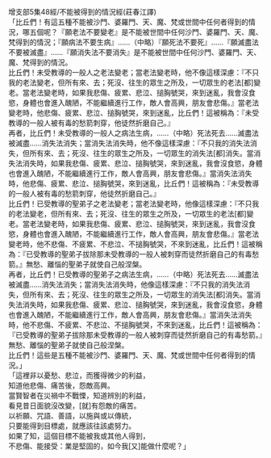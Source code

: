增支部5集48經/不能被得到的情況經(莊春江譯)  
「比丘們！有這五種不能被沙門、婆羅門、天、魔、梵或世間中任何者得到的情況，哪五個呢？『願老法不要變老』是不能被世間中任何沙門、婆羅門、天、魔、梵得到的情況；『願病法不要生病』……（中略）『願死法不要死』……『願滅盡法不要被滅盡』……『願消失法不要消失』是不能被世間中任何沙門、婆羅門、天、魔、梵得到的情況。  
比丘們！未受教導的一般人之老法變老；當老法變老時，他不像這樣深慮：『不只我的老法變老，但所有來、去；死沒、往生的眾生之所及，一切眾生的老法[都]變老。當老法變老時，如果我悲傷、疲累、悲泣、搥胸號哭，來到迷亂，我會沒食慾，身體也會進入醜陋，不能繼續進行工作，敵人會高興，朋友會悲傷。』當老法變老時，他悲傷、疲累、悲泣、搥胸號哭，來到迷亂，比丘們！這被稱為：『未受教導的一般人被有毒的愁箭刺穿，他徒然折磨自己。』  
再者，比丘們！未受教導的一般人之病法生病，……（中略）死法死去……滅盡法被滅盡……消失法消失；當消失法消失時，他不像這樣深慮：『不只我的消失法消失，但所有來、去；死沒、往生的眾生之所及，一切眾生的消失法[都]消失。當消失法消失時，如果我悲傷、疲累、悲泣、搥胸號哭，來到迷亂，我會沒食慾，身體也會進入醜陋，不能繼續進行工作，敵人會高興，朋友會悲傷。』當消失法消失時，他悲傷、疲累、悲泣、搥胸號哭，來到迷亂，比丘們！這被稱為：『未受教導的一般人被有毒的愁箭刺穿，他徒然折磨自己。』  
比丘們！已受教導的聖弟子之老法變老；當老法變老時，他像這樣深慮：『不只我的老法變老，但所有來、去；死沒、往生的眾生之所及，一切眾生的老法[都]變老。當老法變老時，如果我悲傷、疲累、悲泣、搥胸號哭，來到迷亂，我會沒食慾，身體也會進入醜陋，不能繼續進行工作，敵人會高興，朋友會悲傷。』當老法變老時，他不悲傷、不疲累、不悲泣、不搥胸號哭，不來到迷亂，比丘們！這被稱為：『已受教導的聖弟子拔除那未受教導的一般人被刺穿而徒然折磨自己的有毒愁箭。』無愁、離惱的聖弟子就使自己般涅槃。  
再者，比丘們！已受教導的聖弟子之病法生病，……（中略）死法死去……滅盡法被滅盡……消失法消失；當消失法消失時，他像這樣深慮：『不只我的消失法消失，但所有來、去；死沒、往生的眾生之所及，一切眾生的消失法[都]消失。當消失法消失時，如果我悲傷、疲累、悲泣、搥胸號哭，來到迷亂，我會沒食慾，身體也會進入醜陋，不能繼續進行工作，敵人會高興，朋友會悲傷。』當消失法消失時，他不悲傷、不疲累、不悲泣、不搥胸號哭，不來到迷亂，比丘們！這被稱為：『已受教導的聖弟子拔除那未受教導的一般人被刺穿而徒然折磨自己的有毒愁箭。』無愁、離惱的聖弟子就使自己般涅槃。  
比丘們！這些是五種不能被沙門、婆羅門、天、魔、梵或世間中任何者得到的情況。」  
「這裡非以憂愁、悲泣，而獲得微少的利益，  
知道他悲傷、痛苦後，怨敵高興。  
當賢智者在災禍中不戰慄，知道辨別的利益，  
看見昔日面貌沒改變，[就]有怨敵的痛苦。  
以祈願、咒語、善語，以施與或以傳統，  
只要能得到目標處，就應該往該處努力。  
如果了知，這個目標不能被我或其他人得到，  
不悲傷、能接受：業是堅固的，如今我[又]能做什麼呢？」  
  
  
